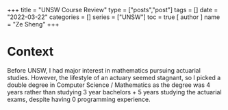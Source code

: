 +++
title = "UNSW Course Review"
type = ["posts","post"]
tags = []
date = "2022-03-22"
categories = []
series = ["UNSW"]
toc = true
[ author ]
  name = "Ze Sheng"
+++

# Context

Before UNSW, I had major interest in mathematics pursuing actuarial studies.
However, the lifestyle of an actuary seemed stagnant, so I picked a double degree in Computer Science / Mathematics as the degree was 4 years rather than studying 3 year bachelors + 5 years studying the actuarial exams, despite having 0 programming experience.



<!-- # 20T1

## COMP1511 - Programming Fundamentals

_C, if … else, while, arrays, pointers, structs, linked lists_

### Overview

The starter programming course.
You’ll have 2 lectures, 1 tut-lab each week (where you have a 1 hr tutorial where you listen to your tutor present topics, and 2 hr lab where you code and can ask for help).
The course tends to get a bit more confusing when pointers are introduced.
Whilst the skills taught in this course (i.e. if else, and while loops) are easily transferable to other languages, you are mostly taught “programming” which is a tool, but not necessarily the “science” of computer science (more theory), or the “engineering” of software engineering (how to write good quality, useful code that can adapt to new requirements).

**Do I need to know programming beforehand?**

I had next to 0 programming coming into the course, and the course is designed such that someone with no experience can learn everything so, it’s very possible to HD the course without prior experience.

**Why do we learn C?**

Admittedly, C is not the most practical language (you can easily build an app or website using it), despite this, in my opinion there’s good reason to learn it first.

- It’s a low level language (compared to most others you will use), meaning you interact more with the underlying machine - so you learn a bit about computer memory
- Other beginner friendly languages (i.e. Python/JavaScript) has many abstractions/inbuilt functions, whereas in C you have to code it yourself, which forces you to think about how things work.

**What if I've done programming before?**

There are many fantastic challenge problems in the course - give a shot at those.
The final exam, and to a small degree the assignments have an exponential difficulty, so even those with experience may struggle with some of the problems.
I thoroughly enjoyed the challenges, and found them to motivate me to study CS more, though it may not be everyone’s cup of tea, or that practical/useful.

**Recommend resources**

- TODO

## MATH1131 - Mathematics 1A

_Linear algebra (complex numbers, vectors, linear equations, matrices), calculus (limits, continuity, integration, logarithms, exponentials, hyperbolic functions)_

### Overview

Goes over linear algebra and calculus.
In my opinion, the calculus part started of pretty dry as it was focused a lot on the definition of a limit, etc. I originally was doing 1141, but dropped it after a couple of weeks due to terrible time management and me adapting from high school to uni + work.
It's pretty normal to get close to full marks for your pre exam mark and lost most your marks in the final exam.

**Will I struggle in this course if I haven't done 3U or 4U?**

You'll have to put in more effort, but it's 100% not impossible to do very well.
It's not unheard of for students to not do 4U, but do well in 1131, and then even pick up 1241.

**Should I do this or MATH1241?**

From what I know MATH1241 requires you to do / submit assignments earlier, and go more into mathematical proofs.
However, for most people doing CS, I'd argue the extra content in 1241 will not be relevant.
So if you want to do more math, feel free to do 1241.

**Recommended resources**

- Get the online textbook for the course from moodle (I found this more useful than the lectures)

## ECON1101 - Microeconomics 1

_Microeconomics idk man_

### Overview

Quite a fun course, where you're required to complete a mid sem, play a game called Playconomics and a final exam.
Alberto's lecturers were great fun, and the first lecture was a bit like a comedy night live (until covid hit and things were online).

Overall, the course is a good introduction to Economics (though nothing you can't learn from casually watching Youtube videos).
However, we had to pay $40 for the textbook + Playconomics.
I decided to drop commerce after this course since I didn't find the course as engaging and writing long answer responses / essays wasn't my thing.

**Is this course a WAM booster?**

To be fair it was pretty easy when I did it.
They created a giant database of questions, some of which would be in the final exam, so that students could revise the content.
However, in my exam, there was a lot of vague game theory questions (likely because the exam was online, so students had access to their answers they made before the exam) which were tricky.

**What is Playconomics?**

In the lectures, they mention a revolutionary award winning game, where students who played it got better marks. In reality, it was because the game tended to broken, and a free 20 marks.
According to Alberto, every time, some engineering students manage to find an exploit and form a engineering cartel, resulting in some oligarchy of the economy, disrupting the economies of other players.

**Recommended resources**

- Read the textbook that they give you

# 20T2

## COMP1521 - Computer System Fundamentals

_Bits & bytes, MIPs (assembly language), file systems, concurrency, virtual memory_

### Overview

A course where you learn about low level bits & bytes, the MIPs assembly language, and file systems. This was my least favourite 1st year course, as the content was pretty dry.

Overall, the content from this course wasn't too immediately useful unless you intend to go more into low level content, i.e. embedded systems / operating systems, so you can hold this course off (which tends to be alright for dual degrees).

You'll find the content in this course is a bit of a jump from COMP1511 - the content after file systems was introduced was all a bit of a blur and quite high level.
Though if you are interested in those topics, take Operating Systems.

**Is this more difficult than COMP2521?**

I'd say this course is around the same level of difficulty of COMP2521.
You may find that this course is more "content" heavy, whilst 2521 is more "theory" heavy.
The 1521 challenges are quite tougher than that of 1511, and if Andrew Taylor is in charge, the later questions of the exam will be exponentially harder than the earlier ones.

**Should I take this course or COMP2521 first?**

Most computer science students probably take both courses in T2 simultaneously, though if you had to choose, take 2521 first as it is a prerequisite to many comp courses.

**Recommended resources**

- TODO

## COMP2521 - Data Structures and Algorithms

_Big O, BST (Binary Search Trees), balanced BSTs, graphs & graph algos, hashing, heaps_

### Overview

My favourite 1st year comp course.
The course begins off with a recap on linked lists, so you may benefit from just having done COMP1511 (though not necessarily).
From there, it's a mix of implementing data structures & algorithms in C and some theory (though nothing too complex / much math involved).

**Why is the content in this course important?**

Whilst the content wouldn't help you build a cool practical application anytime soon, there are two reasons I suggest completing this course.

1. You learn how to quantitatively assess code quality (i.e. how efficient is your code)
2. The content here is relevant for most software engineering technical interviews
3. Some of the algorithms, i.e. BFS, DFS can still be useful in software engineering

Aside from that, you'll be more than fine without having to remember the quirks of a red-black tree or 2-3-4 trees.

**Recommended resources**

- [Back To Back SWE](https://www.youtube.com/channel/UCmJz2DV1a3yfgrR7GqRtUUA)

## MATH1231 - Mathematics 1B

_Linear algebra (vector spaces, matrices, linear transformation, eigenvalues & eigenvectors), calculus(differential equations, sequences, series, integration)_

### Overview

More on Linear Algebra and Calculus.
I found the matrices content to be quite interesting (which has some applications here and there in computer science).
Meanwhile the calculus gets more interesting compared to 11[34]1.

**Recommended resources**

- Get the online textbook for the course from moodle (I found this more useful than the lectures)

# 20T3

## COMP1531 - Software Engineering Fundamentals

_Python, Git, Flask, HTTP, testing, agile_

### Overview

A useful group work course where you learn Python, Flask, and Git - also usually the first course you make something more interesting than a command line app.

Most people will be able to pick up Python in the first few weeks, and the course for most students is mostly focused on the project.
The course tries to cover many different topics (i.e. Object Orientated Programming, software engineering practices like agile, testing, networks) briefly so make sure to properly revise that for the exam, as those concepts are not well covered by the project.

**Should I find good teammates before I start this course?**

When I did it it was 5 people per course, but the project is very doable with 4, and can be done by even less.
As a result, I wouldn't classify this as "necessary to find a good teammate" beforehand (unlike COMP2511).
I had one friend going into the course, and found new friends through the project.

**What should I do to prepare for this course?**

If you are keen to get ahead, there isn't much needed but here are some ideas.

- Set up your computer for local development! You can do 90% of the course work on your own computer (there isn't anything like autotests / give).
  - If you are on a unix based OS, you don't need to do much, else if you are on windows, I recommend setting up WSL.
  - Whilst you are at it I would recommend learning how to use virtual environments. A good explanation of how / why you should use them can be found [here](https://uoa-eresearch.github.io/eresearch-cookbook/recipe/2014/11/26/python-virtual-env/).
- Learn features of python such as dictionaries, and how to write "pythonic" code (i.e. short code that takes advantage of python's features)

  **Recommended resources**

- TODO

## COMP3311 - Database Systems

_Database Schemas, SQL PlpgSQL, psycopg, normalisation, relational algebra, concurrency_

### Overview

In my opinion, the best first year comp elective if you're looking at backend development / data stuff, as it's not super content heavy, and still practical / engaging.
You'll work with PostgreSQL (a relational database), and it's Python module.

Overall the course structure looks a bit like:

1. Database diagrams & relational schema
2. SQL queries & PL/pgSQL
3. Working with SQL in Python
4. Theory (i.e. relational algebra, concurrency, ACID)

There were 3 assignments, and the last two were quite fun, and required a bit of thinking (and I've heard that in 21T1, they required a bit of BFS / DFS). The assignments were as follows.

1. Writing a database schema
2. Writing queries to extract data from a database (using SQL & PL/pgSQL)
3. Using python and psycopg to perform queries and extract data from a database

In order of importance for the topics, I'd say 2 > 3 > 1 > 4 (I low-key learnt the theory content in the middle of my online exam and I suspect most of the cohort was the same).

**Should I do this course in first year?**

Yep! I would highly recommend this as an early course elective because it's simple but also useful.
The only prerequisite is COMP2521, and I found the content to be a good balance of practical & theory (and it was pretty fun writing efficient queries).

**Recommended resources**

- TODO

## MATH1081 - Discrete Mathematics

_Set theory, number theory, logic, counting techniques, graph theory_

### Overview

Different to the typical math you're used to.

**Is discrete math more useful for computer science?**
The proofs that you complete in this course will be relevant for proofs in courses such as COMP3[18]21.
The perms & combs are somewhat relevant for certain algorithms that brute force permutations / combinations.
As for the graph theory, 2521 also goes over Dijkstra's but in more depth, doing either course first just helps you a bit in the other when it comes to graph theory.

**Recommended resources**

- TODO

---

# 21T1

## COMP3231 - Operating Systems

_Concurrency, file systems, virtual memory_

### Overview

An alright course in my opinion which covers the last couple topics of 1521, but in way more depth. There are 3 main assignments on different topics, the latter 2 of which are a bit heavier workload.

1. Concurrency (Individual work)
2. System calls / File systems (Pair work)
3. Virtual memory (Pair work)

Overall I found the first topic to be the most interesting and useful (learning about locks, semaphores, mutexes, CVs, etc), which was sad since they spent much more time on the following topics (which I didn't find useful).

The assignments tend to be more figuring out what you have to do than coding.
I ended up doing all assignments solo and found the workload to be alright.

**Recommended resources**

- [Virtual memory lectures](https://www.youtube.com/watch?v=qcBIvnQt0Bw&list=PLiwt1iVUib9s2Uo5BeYmwkDFUh70fJPxX)

## COMP3821 - Extended Algorithms and Programming Techniques

_Divide & conquer, greedy, dynamic programming, max flow, linear programming, reductions_

### Overview

There are only lectures (no tuts / labs), and also 0 programming as everything is written in the form of pseudo code or an english description of an algorithm with some proofs.
Specifically I had 4 assignments (each containing 5 questions to solve), and 4 group assignments.
In T1, I still spent more time on this course than OS (maybe because I found this more interesting).
You'll need some math knowledge such as matrices, complex numbers, and some proof writing, but they should all be covered in the 1st year math courses.

**Should I take this or the non extended version?**

Being the advanced version of COMP3121, I would only really recommend this course if you are willing to self study algorithms a bit more, and keen on learning reductions in a more formal way.
Some people may decide to take this course since it is in T1 (whereas COMP3121 is T2 & T3) and may teach algorithms required for intern / grad technical interviews.
From experience, this wasn't the case too much and the only time I 'applied' knowledge in this course was with some trading companies' technical interviews.
If I had to choose again I would still take COMP3821 > COMP3121, despite losing marks in the reduction topics.

**Recommended resources**

- Not a resource, but please go over all the tutorial problems before the assignments.
- [MIT lectures on algorithms](https://www.youtube.com/watch?v=HtSuA80QTyo&list=PLUl4u3cNGP61Oq3tWYp6V_F-5jb5L2iHb)
- [Leetcode](https://leetcode.com/problemset/all/) (I found this to pretty useful for dynamic programming)

# 21T2

## COMP2511 - Object-Orientated Design & Programming

_Java, design patterns, code smells_

### Overview

A course that requires a LOT of coding.
Whilst in 2521, you learn to analyse code from a quantitative standpoint (i.e. time/space complexity), 2511 teaches you how to write high quality code from a qualitative standpoint (i.e. how to write non-spaghetti modular code that can change to adapt to requirements easily).

There is an (solo work) assignment and a group work project.
The assignment works as a good introduction to Java, whilst the project is quite a large project, which I feel is a necessary evil to teach the benefits of OOP, and software engineering practices.

**When should I do this course?**

In my opinion, I recommend completing this course perhaps as early as possible.
Learning Java and design principles is very valuable, for writing higher quality code, and internships that require Java/OOP.

**Should I find good teammates before I start this course?**

When I did the course, there were 4 members per group, all of which had to be in the same tut-lab class.
Unlike COMP1531, I would recommend finding teammates you can trust before you start the course due to the bigger project (which not only requires much more thinking about the design, but also coding().
It's still "doable" by 2 - 3 people, though highly draining, I had to spend 14+ hrs coding some days and had 2k+ lines of tests.

**Recommend resources**

- [Refactoring guru](https://refactoring.guru/)

## COMP3141 - Software System Design and Implementation

_Haskell, functional programming, induction, PBT, monads, type theory, curry-howard correspondence_

### Overview

Starts off by going through Haskell, which can be tricky and it's definitely not like your typical coding.
The course jumps a bit in difficulty in week 7 when you go over "functors, applicatives, and monads", so I would recommend reading up on this topic in flex week.
It then goes a bit more into the application of types as static checking, before touching on more theory, i.e. Curry-Howard correspondence in week 10 (which I'm told is similar to COMP3161).

**Is this a software engineering course?**

You don't build a practical app or anything in this course, which you may expect from software engineering, so if you like building things this may not be as fun.
Similarly, whilst you have to think quite a bit for the assignments, the code of the is pretty trivia to implement in other languages and the difficulty comes down to the self imposed restriction of using Haskell, and stronger type checking (as a result, the assignment was a lot of trying different permutations of code until it compiled).
That being said, you go more into the theory of good code.

**Recommended resources**

- [Learn You a Haskell for Great Good!](http://learnyouahaskell.com/)

## COMP3331 - Computer Networks and Applications

_Network application layer, transport layer, network layer, link layer, wireless networks_

### Overview 

This course heavily follows the textbook "Computer Networking: A Top-down Approach" for 10 week (for the most part).
This may be a personal bias, but the course does have a lot of dry content, and since the content is the same as the textbook, I only did this as it was as prerequisite for COMP9243 (Distributed Systems).
The content mostly requires ROTE learning, and the labs were pretty straightforward (though sometimes boring, they would consist of running commands in the terminal / reading wireshark data, and the later labs reminded me more of high school science lab reports).

**How is the assignment?**

I've heard historically the assignment was pretty easy, however for 21T2, it did require some thinking about data structures and multi-threading.
You can choose between C, Python, and Java to implement the assignment (I would recommend Python for the sake of getting it done easily / quickly, and also because there's more tutor support for the language if you ever do need to go to help sessions).

**Recommended resources**

- [Computer Networking: A Top-down Approach 7th Edition](https://www.ucg.ac.me/skladiste/blog_44233/objava_64433/fajlovi/Computer%20Networking%20_%20A%20Top%20Down%20Approach,%207th,%20converted.pdf)

# 21T3

## COMP4121 - Advanced Algorithms

_Modern Algorithms, Statistics, Linear Algebra_

### Overview

Probably my favourite course so far for the following reasons
1. You have to do a major project which is due at the end of term.
   There's no real constraints aside from the fact that it has to include some algorithm somewhere, and you have to have learnt something from it.
2. This course definitely goes over more practical algorithms and very interesting algorithms.
   A lot of the previous algorithms you may have learnt are more "discrete / combinatorial".
   However with the rise of data science / ML, a lot of algorithms are now also more "numerical" and rely on stats & linear algebra which is what this course goes through.

The course is 50% a major project and 50% a final exam.
For the major project, you can write an essay, implement and compare some algorithms, or discuss with Aleks what you want to do (mine is viewable [here](https://github.com/angary/simulated-annealing-tsp)).
It's probably also very valuable to go to the consultations and discuss what you would like to do.

Overall, I highly recommend this to anyone interested in algorithms.
The only only "downside" is that the content is viewable from the course website even if you don't do the course, and there isn't really any labs or tuts.
Hence you can more or less learn the content without doing this course.


**How difficult is the course?**

### Overview

Comparing the course with COMP3[18]21, there's two big differences:
1. The math tends to have more of a focus on statistics and linear algebra.
2. The questions in the final exam aren't designed to trick you.

The content isn't "easy", i.e. we do go over some difficult proofs and content.
That being said, the way that the content is assessed is pretty chill.
For example, you won't be tested on coming up with some DP algorithm to solve a combinatorial problem.
It'll be moreso like what happens if I tweak an algorithm by doing X, or what is the probability of X happening for these inputs.

**What is the workload like?**

The course can be content heavy though the content is very interesting.
That being said, you're comfortable with math, many topics will be quite easy to grasp.
Since, the course is 50% major project, 50% final exam, you could hypothetically do the major project whenever (as it doesn't have to rely on course content), and then only pay attention to the course at the very end.
That being said, you do learn quite a lot of techniques from the content, which can maybe help you with your major project.

## COMP9517 - Computer Vision

_Image processing, Feature Representation, Pattern Recognition, Image Segmentation, Motion Tracking, Deep Learning_

A course that goes through different algorithms and techniques used in the field of Computer Vision.
Overall the course is a bit more "researchy" compared to other CSE courses, and is more back heavy in workload once the group project begins.

In terms of assessable content, there are labs, a solo assignment, a big group project, and a final exam.
The group project involves applying Computer Vision techniques, then making a video about techniques used, with a discussion on its results + improvements
For the exam, we were given a 10 page research paper, and required to do a 2 page literature review, (discuss the methods used, and discuss if they were suitable or not, along with issues or potential improvements).

**Should I know machine learning beforehand?**

It helps if you know Convolutional Neural Networks (CNNs), as this comes up in the later half of the course.
Many modern computer vision problems use CNNs as they may provide better results than traditional methods, however, there isn't sufficient time in the course to properly "teach" you, and so it may require self study.
CNNs can also be used in the assignment and may give better results, but the assignment is marked on how well you understood your techniques and how you evaluated their success and selected an appropriate method.
The knowledge also helps with literature review in the final exam, however, it's not guaranteed as the paper will involve techniques related to CNNs. -->

